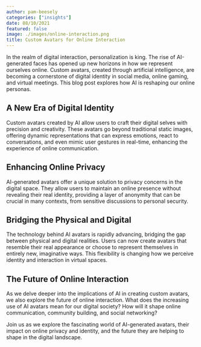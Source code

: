 ```yaml
---
author: pam-beesely
categories: ["insights"]
date: 08/10/2021
featured: false
image: ./images/online-interaction.png
title: Custom Avatars for Online Interaction
---
```


In the realm of digital interaction, personalization is king. The rise of AI-generated faces has opened up new horizons in how we represent ourselves online. Custom avatars, created through artificial intelligence, are becoming a cornerstone of digital identity in social media, online gaming, and virtual meetings. This blog post explores how AI is reshaping our online personas.

## A New Era of Digital Identity

Custom avatars created by AI allow users to craft their digital selves with precision and creativity. These avatars go beyond traditional static images, offering dynamic representations that can express emotions, react to conversations, and even mimic user gestures in real-time, enhancing the experience of online communication.

## Enhancing Online Privacy

AI-generated avatars offer a unique solution to privacy concerns in the digital space. They allow users to maintain an online presence without revealing their real identity, providing a layer of anonymity that can be crucial in many contexts, from sensitive discussions to personal security.

## Bridging the Physical and Digital

The technology behind AI avatars is rapidly advancing, bridging the gap between physical and digital realities. Users can now create avatars that resemble their real appearance or choose to represent themselves in entirely new, imaginative ways. This flexibility is changing how we perceive identity and interaction in virtual spaces.

## The Future of Online Interaction

As we delve deeper into the implications of AI in creating custom avatars, we also explore the future of online interaction. What does the increasing use of AI avatars mean for our digital society? How will it shape online communication, community building, and social networking?

Join us as we explore the fascinating world of AI-generated avatars, their impact on online privacy and identity, and the future they are helping to shape in the digital landscape.
